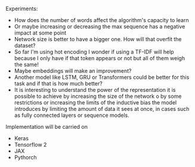 Experiments:
  - How does the number of words affect the algorithm's capacity to learn
  - Or maybe increasing or decreasing the max sequence has a negative impact at some point
  - Network size is better to have a bigger one. How will that overfit the dataset?
  - So far I'm using hot encoding I wonder if using a TF-IDF will help because I only have if that token appears or not but all of them weigh the same!
  - Maybe embeddings will make an improvement?
  - Another model like LSTM, GRU or Transformers could be better for this task and if that is how much better?
  - It is interesting to understand the power of the representation it is possible to achieve by increasing the size of the network o by some restrictions
  or increasing the limits of the inductive bias the model introduces by limiting the amount of data it sees at once, in cases such as fully connected layers or sequence models.

Implementation will be carried on 
 - Keras
 - Tensorflow 2
 - JAX
 - Pythorch
